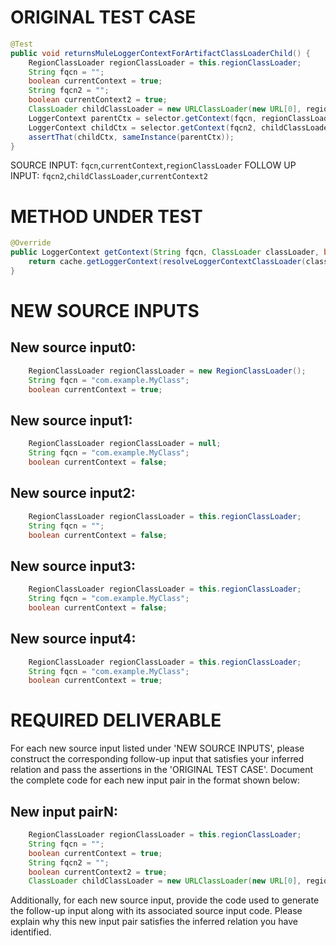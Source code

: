 # ORIGINAL TEST CASE
```java
@Test
public void returnsMuleLoggerContextForArtifactClassLoaderChild() {
    RegionClassLoader regionClassLoader = this.regionClassLoader;
    String fqcn = "";
    boolean currentContext = true;
    String fqcn2 = "";
    boolean currentContext2 = true;
    ClassLoader childClassLoader = new URLClassLoader(new URL[0], regionClassLoader);
    LoggerContext parentCtx = selector.getContext(fqcn, regionClassLoader, currentContext);
    LoggerContext childCtx = selector.getContext(fqcn2, childClassLoader, currentContext2);
    assertThat(childCtx, sameInstance(parentCtx));
}

```
SOURCE INPUT: `fqcn`,`currentContext`,`regionClassLoader`
FOLLOW UP INPUT: `fqcn2`,`childClassLoader`,`currentContext2`


# METHOD UNDER TEST
```java
@Override
public LoggerContext getContext(String fqcn, ClassLoader classLoader, boolean currentContext, URI configLocation) {
    return cache.getLoggerContext(resolveLoggerContextClassLoader(classLoader));
}

```


# NEW SOURCE INPUTS
## New source input0:
```java
    RegionClassLoader regionClassLoader = new RegionClassLoader();
    String fqcn = "com.example.MyClass";
    boolean currentContext = true;
```

## New source input1:
```java
    RegionClassLoader regionClassLoader = null;
    String fqcn = "com.example.MyClass";
    boolean currentContext = false;
```

## New source input2:
```java
    RegionClassLoader regionClassLoader = this.regionClassLoader;
    String fqcn = "";
    boolean currentContext = false;
```

## New source input3:
```java
    RegionClassLoader regionClassLoader = this.regionClassLoader;
    String fqcn = "com.example.MyClass";
    boolean currentContext = false;
```

## New source input4:
```java
    RegionClassLoader regionClassLoader = this.regionClassLoader;
    String fqcn = "com.example.MyClass";
    boolean currentContext = true;
```



# REQUIRED DELIVERABLE
For each new source input listed under 'NEW SOURCE INPUTS', please construct the corresponding follow-up input that satisfies your inferred relation and pass the assertions in the 'ORIGINAL TEST CASE'. Document the complete code for each new input pair in the format shown below:
## New input pairN:
```java
    RegionClassLoader regionClassLoader = this.regionClassLoader;
    String fqcn = "";
    boolean currentContext = true;
    String fqcn2 = "";
    boolean currentContext2 = true;
    ClassLoader childClassLoader = new URLClassLoader(new URL[0], regionClassLoader);
```

Additionally, for each new source input, provide the code used to generate the follow-up input along with its associated source input code. Please explain why this new input pair satisfies the inferred relation you have identified.